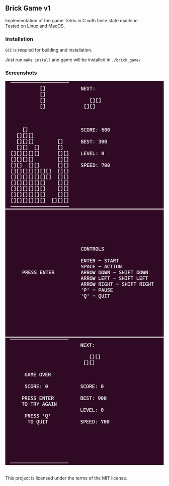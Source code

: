 ## Brick Game v1

Implementation of the game Tetris in C with finite state machine. \
Tested on Linux and MacOS.

### Installation

`GCC` is requied for building and installation.

Just run `make install` and game will be installed in `./brick_game/`

### Screenshots

![Gameplay](/misc/screenshots/2.png) \
![Start](/misc/screenshots/1.png) \
![Game Over](/misc/screenshots/3.png)

##

This project is licensed under the terms of the MIT license.